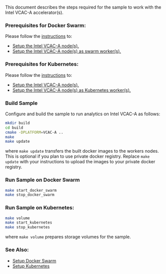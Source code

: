 
This document describes the steps required for the sample to work with the Intel VCAC-A accelerator(s).    

### Prerequisites for Docker Swarm:

Please follow the [instructions](https://github.com/OpenVisualCloud/Dockerfiles/tree/master/VCAC-A) to:  
- [Setup the Intel VCAC-A node(s).](https://github.com/OpenVisualCloud/Dockerfiles/blob/master/VCAC-A/README.md#setup-the-vcac-a)     
- [Setup the Intel VCAC-A node(s) as swarm worker(s).](https://github.com/OpenVisualCloud/Dockerfiles/blob/master/VCAC-A/README.md#setup-the-vcac-a-as-swarm-node)     

### Prerequisites for Kubernetes:

Please follow the [instructions](https://github.com/OpenVisualCloud/Dockerfiles/tree/master/VCAC-A) to:  
- [Setup the Intel VCAC-A node(s).](https://github.com/OpenVisualCloud/Dockerfiles/blob/master/VCAC-A/README.md#setup-the-vcac-a)     
- [Setup the Intel VCAC-A node(s) as Kubernetes worker(s).](https://github.com/OpenVisualCloud/Dockerfiles/tree/master/VCAC-A#setup-the-vcac-a-as-kubernetes-node)     

### Build Sample

Configure and build the sample to run analytics on Intel VCAC-A as follows:     

```sh
mkdir build
cd build
cmake -DPLATFORM=VCAC-A ..
make
make update
```

where `make update` transfers the built docker images to the workers nodes. This is optional if you plan to use private docker registry. Replace `make update` with your instructions to upload the images to your private docker registry.   

### Run Sample on Docker Swarm

```sh
make start_docker_swarm
make stop_docker_swarm
```

### Run Sample on Kubernetes:

```sh
make volume
make start_kubernetes
make stop_kubernetes
```

where `make volume` prepares storage volumes for the sample.  

### See Also:

- [Setup Docker Swarm](../deployment/docker-swarm/README.md)   
- [Setup Kubernetes](../deployment/kubernetes/README.md)   

